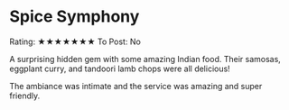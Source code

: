 # Spice Symphony

Rating: ★★★★★★★
To Post: No

A surprising hidden gem with some amazing Indian food. Their samosas, eggplant curry, and tandoori lamb chops were all delicious!

The ambiance was intimate and the service was amazing and super friendly.